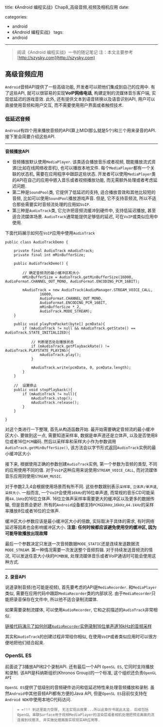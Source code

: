 title: 《Android 编程实战》Chap8_高级音频,视频及相机应用
date: 

categories: 
- android 
- 《Android 编程实战》
tags:  
- android
---
> 阅读《Android 编程实战》一书的随记笔记
> 注：本文主要参考[http://szysky.com](http://szysky.com)

## 高级音频应用

`Android`音频API提供了一些高级功能, 开发者可以把他们集成到自己的应用中. 有了这些API, 就可以很容易的实现**VoIP网络电话**, 构建定制的流媒体音乐客户端, 实现低延迟的游戏音效. 此外, 还有提供文本到语音转换以及语音识别API, 用户可以直接使用音频和用户交互, 而不需要使用用户界面或者触控技术.

### 低延迟音频

`Android`有四个用来播放音频的API(算上MIDI那么就是5个)和三个用来录音的API. 接下里会简要介绍这些API.

------

**音频播放API**

- 音频播放默认使用`MediaPlayer`. 该类适合播放音乐或者视频, 既能播放流式资源(比如在线网络收音机), 也可以播放本地文件. 每个`MediaPlayer`都有一个关联的状态机, 需要在应用程序中跟踪这些状态. 开发者可以使用`MediaPlayer`类的API在自己的应用中嵌入音乐或者视频播放功能, 而无需额外处理或者考虑延迟问题.
- 第二种是`SoundPool`类, 它提供了低延迟的支持, 适合播放音效和其他比较短的音频, 比如可以使用`SoundPool`播放游戏声音. 但是, 它不支持音频流, 所以不适合那些需要实时音频流处理的应用如`VoIP`.
- 第三种是`AudioTrack`类, 它允许把音频流缓冲到硬件中, 支持低延迟播放, 甚至适合流媒体场景. `AudioTrack`通常能提供足够低的延迟, 可在`VoIP`或类似应用中使用.

下面代码展示如何在`VoIP`应用中使用`AudioTrack`

```
public class AudioTrackDemo {

    private final AudioTrack mAudioTrack;
    private final int mMinBufferSize;

    public AudioTrackDemo() {

        // 确定音频流的最小缓冲区和大小
        mMinBufferSize = AudioTrack.getMinBufferSize(16000, AudioFormat.CHANNEL_OUT_MONO, AudioFormat.ENCODING_PCM_16BIT);

        mAudioTrack = new AudioTrack(AudioManager.STREAM_VOICE_CALL,
                16000,
                AudioFormat.CHANNEL_OUT_MONO,
                AudioFormat.ENCODING_PCM_16BIT,
                mMinBufferSize * 2,
                AudioTrack.MODE_STREAM);
    }

    public void playPcmPacket(byte[] pcmData){
        if (mAudioTrack != null && mAudioTrack.getState() == AudioTrack.STATE_INITIALIZED){

            // 判断是否处在播放状态
            if (mAudioTrack.getPlaybackRate() != AudioTrack.PLAYSTATE_PLAYING){
                mAudioTrack.play();
            }

            mAudioTrack.write(pcmData, 0, pcmData.length);
        }
    }

    //  设置停止
    public void stopPlayback(){
        if (mAudioTrack != null){
            mAudioTrack.stop();
            mAudioTrack.release();
        }
    }

}
```

对这个类进行一下整理, 首先从构造函数开始. 最开始需要确定音频流的最小缓冲区大小. 要做到这一点, 需要知道采样率, 数据是单声道还是立体声, 以及是否使用8位或者16位`PCM`编码. 然后以采样率和采样大小作为参数调用`AudioTrack.getMinBufferSize()`, 该方法会以字节形式返回`AudioTrack`实例的最小缓冲区大小

接下来, 根据使用正确的参数创建`AudioTrack`实例, 第一个参数为音频的类型, 不同的应用使用不同的值. 对于`VoIP`这种应用来说使用`STREAM_VOICE_CALL`, 而对流媒体音乐应用则使用`STREAM_MUSIC`.

对于参数2,3,4会根据使用场景而有所不同. 这些参数跟别表示`采样率`, `立体声/单声道`, `采样大小`. 一般而言, 一个`VoIP`会使用`16kHz`的16位单声道, 而常规的音乐CD可能采用`44.1kHz`的16位立体声. 16位立体声采样率需要更大的缓冲区以及更多的数据传输, 但是音质会更好. 所有的`Android`设备都支持`PCM`以`8kHz`,`16kHz`,`44.1kHz`的采样率播放8位或者16位的立体声.

缓冲区大小参数应该是最小缓冲区大小的倍数, 实际取决于具体的需求, 有时网络延迟等因素也会影响缓冲区大小. **注意: 任何时候都应该避免使用空的缓冲区, 因为可能导致播放出现故障**

最后一个参数决定只发送一次音频数据`MODE_STATIC`还是连续发送数据流`MODE_STREAM`. 第一种情况需要一次发送整个音频剪辑. 对于持续发送音频流的情况, 可以发送任意大小块的`PCM数据`, 处理流媒体音乐或者VoIP通话时可能会使用这种方式.

------

**2. 录音API**

说道录制音频(也可能是视频), 首先要考虑的API是`MediaRecorder`. 和`MediaPlayer`类似, 需要在应用代码中跟踪`MediaRecorder`类的内部状况. 由于`MediaRecorder`只能把录音保存在文件中, 所以他不适合录制流媒体.

如果需要录制流媒体, 可以使用`AudioRecorder`, 它和之前描述的`AudioTrack`非常相似.

[链接代码演示了如何创建`AudioRecorder`实例录制16位单声道16kHz的音频采样](https://github.com/suzeyu1992/AndroidProgrammingPushingTheLimits/commit/0109285e016f34c5403195344987cee5a7b791e0)

其实和`AudioTrack`的创建过程非常给你相似, 在使用`VoIP`或者类似应用时可以很方便地把他们结合起来.

### OpenSL ES

前面说了3播放API和2个录制API. 还有最后一个API `OpenSL ES`, 它同时支持播放和录制. 该API是科纳斯组织(Khronos Group)的一个标准, 这个组织还负责`OpenGL API`

`OpenSL ES`提供了低级别的音频硬件访问和低延迟特性来处理音频播放和录制. 虽然`Android`中其他音频API都有方便的Java API, 但是`OpenSL ES`目前仅支持在`Android NDK`中使用本地C代码访问.

> `= =!!! 到这里能力受限, 无法实现出效果...所以此章抄书就此太监. 后续包括OpenGL 串联Surface用于视频MediaPlayer的渲染层或者相机处理把预览画面的流连接到纹理流, 并实施处理画面实现现实AR应用等.`